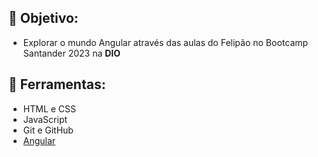<h2 id="objetivo">🚀 <b>Objetivo:</b></h2>

- Explorar o mundo Angular através das aulas do Felipão no Bootcamp Santander 2023 na **DIO** 

<h2 id="tecnologias">🔧 <b>Ferramentas:</b></h2>

- HTML e CSS
- JavaScript
- Git e GitHub
- [Angular](https://angular.io/)